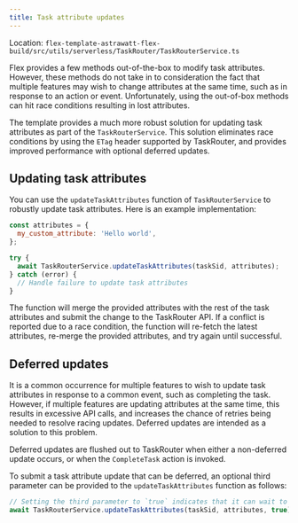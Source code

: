 ```yaml
---
title: Task attribute updates
---
```


Location: `flex-template-astrawatt-flex-build/src/utils/serverless/TaskRouter/TaskRouterService.ts`

Flex provides a few methods out-of-the-box to modify task attributes. However, these methods do not take in to consideration the fact that multiple features may wish to change attributes at the same time, such as in response to an action or event. Unfortunately, using the out-of-box methods can hit race conditions resulting in lost attributes.

The template provides a much more robust solution for updating task attributes as part of the `TaskRouterService`. This solution eliminates race conditions by using the `ETag` header supported by TaskRouter, and provides improved performance with optional deferred updates.

## Updating task attributes

You can use the `updateTaskAttributes` function of `TaskRouterService` to robustly update task attributes. Here is an example implementation:

```js
const attributes = {
  my_custom_attribute: 'Hello world',
};

try {
  await TaskRouterService.updateTaskAttributes(taskSid, attributes);
} catch (error) {
  // Handle failure to update task attributes
}
```

The function will merge the provided attributes with the rest of the task attributes and submit the change to the TaskRouter API. If a conflict is reported due to a race condition, the function will re-fetch the latest attributes, re-merge the provided attributes, and try again until successful.

## Deferred updates

It is a common occurrence for multiple features to wish to update task attributes in response to a common event, such as completing the task. However, if multiple features are updating attributes at the same time, this results in excessive API calls, and increases the chance of retries being needed to resolve racing updates. Deferred updates are intended as a solution to this problem.

Deferred updates are flushed out to TaskRouter when either a non-deferred update occurs, or when the `CompleteTask` action is invoked.

To submit a task attribute update that can be deferred, an optional third parameter can be provided to the `updateTaskAttributes` function as follows:

```js
// Setting the third parameter to `true` indicates that it can wait to be submitted until either a non-deferred update occurs, or the `CompleteTask` action is invoked.
await TaskRouterService.updateTaskAttributes(taskSid, attributes, true);
```
